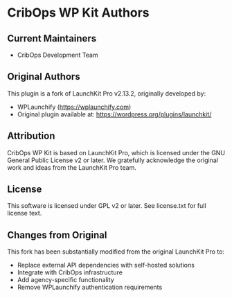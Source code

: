 # CribOps WP Kit Authors

## Current Maintainers
- CribOps Development Team

## Original Authors
This plugin is a fork of LaunchKit Pro v2.13.2, originally developed by:
- WPLaunchify (https://wplaunchify.com)
- Original plugin available at: https://wordpress.org/plugins/launchkit/

## Attribution
CribOps WP Kit is based on LaunchKit Pro, which is licensed under the GNU General Public License v2 or later.
We gratefully acknowledge the original work and ideas from the LaunchKit Pro team.

## License
This software is licensed under GPL v2 or later. See license.txt for full license text.

## Changes from Original
This fork has been substantially modified from the original LaunchKit Pro to:
- Replace external API dependencies with self-hosted solutions
- Integrate with CribOps infrastructure
- Add agency-specific functionality
- Remove WPLaunchify authentication requirements